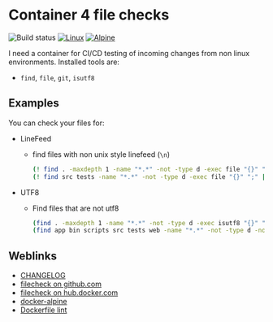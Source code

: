 # Container 4 file checks

![Build status](https://github.com/deeagle/filecheck/workflows/CI/badge.svg)
[![Linux](https://svgshare.com/i/Zhy.svg)](https://svgshare.com/i/Zhy.svg)
[![Alpine](https://img.shields.io/badge/Alpine_Linux-0D597F?style=flat-square&logo=alpine-linux&logoColor=white)](https://img.shields.io/badge/Alpine_Linux-0D597F?style=flat-square&logo=alpine-linux&logoColor=white)

I need a container for CI/CD testing of incoming changes from
non linux environments. Installed tools are:

- `find`, `file`, `git`, `isutf8`

## Examples

You can check your files for:

- LineFeed
  - find files with non unix style linefeed (`\n`)

    ```bash
    (! find . -maxdepth 1 -name "*.*" -not -type d -exec file "{}" ";" | grep "CRLF\|CR")
    (! find src tests -name "*.*" -not -type d -exec file "{}" ";" | grep "CRLF\|CR")
    ```

- UTF8
  - Find files that are not utf8
    <!-- markdownlint-disable MD013 -->
    ```bash
    (find . -maxdepth 1 -name "*.*" -not -type d -exec isutf8 "{}" "+")
    (find app bin scripts src tests web -name "*.*" -not -type d -not -name "*.png" -not -name "*.gif" -not -name "favicon.ico"  -exec isutf8 "{}" "+")
    ```
    <!-- markdownlint-enable MD013 -->

## Weblinks

- [CHANGELOG](CHANGELOG.md)
- [filecheck on github.com](https://github.com/deeagle/filecheck)
- [filecheck on hub.docker.com](https://hub.docker.com/r/docdee/filecheck)
- [docker-alpine](https://github.com/alpinelinux/docker-alpine)
- [Dockerfile lint](https://github.com/hadolint/hadolint)
